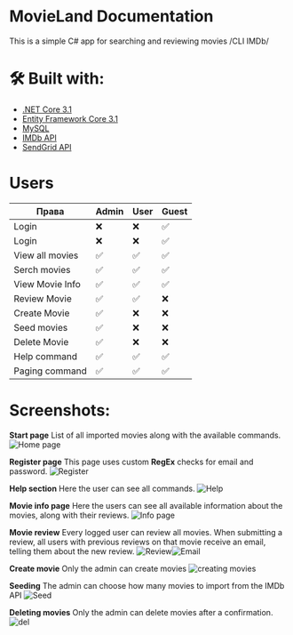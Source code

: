 # MovieLand Documentation

This is a simple C# app for searching and reviewing movies /CLI IMDb/

# 🛠 Built with:

- [.NET Core 3.1](https://dotnet.microsoft.com/en-us/download/dotnet/3.1)
- [Entity Framework Core 3.1](https://github.com/dotnet/efcore)
- [MySQL](https://www.mysql.com)
- [IMDb API](imdb-api.com)
- [SendGrid API](https://github.com/sendgrid)

# Users

| **Права**       | Admin | User | Guest |
| --------------- | ----- | ---- | ----- |
| Login           | ❌    | ❌   | ✅    |
| Login           | ❌    | ❌   | ✅    |
| View all movies | ✅    | ✅   | ✅    |
| Serch movies    | ✅    | ✅   | ✅    |
| View Movie Info | ✅    | ✅   | ✅    |
| Review Movie    | ✅    | ✅   | ❌    |
| Create Movie    | ✅    | ❌   | ❌    |
| Seed movies     | ✅    | ❌   | ❌    |
| Delete Movie    | ✅    | ❌   | ❌    |
| Help command    | ✅    | ✅   | ✅    |
| Paging command  | ✅    | ✅   | ✅    |

# Screenshots:

**Start page**
List of all imported movies along with the available commands.
![Home page](https://i.ibb.co/Xyp8KRv/home.png)

**Register page**
This page uses custom **RegEx** checks for email and password.
![Register](https://i.ibb.co/2YWSGWr/reg.png)

**Help section**
Here the user can see all commands.
![Help](https://i.ibb.co/3CLRGz0/help.png)

**Movie info page**
Here the users can see all available information about the movies, along with their reviews.
![Info page](https://i.ibb.co/GRKFPcj/info.png)

**Movie review**
Every logged user can review all movies. When submitting a review, all users with previous reviews on that movie receive an email, telling them about the new review.
![Review](https://i.ibb.co/PMsyLMM/reviw.png)![Email](https://i.ibb.co/16Nz3mt/email.png)

**Create movie**
Only the admin can create movies
![creating movies](https://i.ibb.co/KGcYHwb/add-movie.png)

**Seeding**
The admin can choose how many movies to import from the IMDb API
![Seed](https://i.ibb.co/26RQ6d1/seed.png)

**Deleting movies**
Only the admin can delete movies after a confirmation.
![del](https://i.ibb.co/7G5GTmp/del.png)
